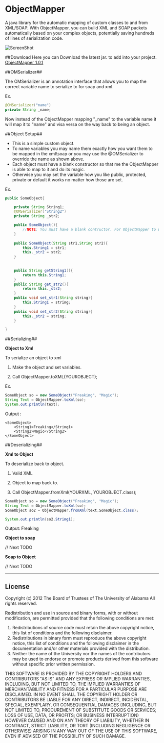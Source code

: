 ObjectMapper
============

A java library for the automatic mapping of custom classes to and from XML/SOAP. With ObjectMapper, you can build XML and SOAP packets automatically based on your complex objects, potentially saving hundreds of lines of serialization code.

![ScreenShot](https://raw.github.com/uacaps/ObjectMapper/master/ScreenShots/xmlScreen-01.png)

##Download
Here you can Download the latest jar. to add into your project.
[ObjectMapper 1.0.1](https://github.com/uacaps/ObjectMapper/raw/master/ObjectMapper.jar)

##OMSerializer##

The OMSerializer is an annotation interface that allows you to map the correct variable name to serialize to for soap and xml.

Ex. 

```java
@OMSerializer("name")
private String _name;
```
Now instead of the ObjectMapper mapping "_name" to the variable name it will map it to "name" and visa versa on the way back to being an object.

##Object Setup##

* This is a simple custom object.
* To name variables you may name them exactly how you want them to be mapped in the xml\soap or you may use the @OMSerializer to override the name as shown above.
* Each object must have a blank constructor so that me the ObjectMapper is able to map to it and do its magic.
* Otherwise you may set the variable how you like public, protected, private or default it works no matter how those are set. 


Ex.
```java
public SomeObject{

	private String String1;
	@OMSerializer("String2")
	private String _str2;

	public SomeObject(){
		//NOTE: You must have a blank contructor. For ObjectMapper to work correctly.
	}
		 
	public SomeObject(String str1,String str2){
		this.String1 = str1;
		this._str2 = str2;
	}
		
		
	public String getString1(){
		return this.String1;
	}
	public String get_str2(){
		return this._str2;
	}
	public void set_str1(String string){
		this.String1 = string;
	}
	public void set_str2(String string){
		this._str2 = string;
	}

}
```

##Serializing##

**Object to Xml**

To serialize an object to xml

1. Make the object and set variables.

2. Call ObjectMapper.toXML(YOUROBJECT);

Ex.

```java
SomeObject so = new SomeObject("Freaking", "Magic");
String Text = ObjectMapper.toXml(so);
System.out.println(text);
```
Output :
```
<SomeObject>
	<String1>Freaking</String1>
	<String2>Magic</String2>
</SomeObject>
```
##Deserializing##

**Xml to Object**

To deserialize back to object.

1. Valid XML

2. Object to map back to.

3. Call ObjectMapper.fromXml(YOURXML, YOUROBJECT.class);

```java
SomeObject so = new SomeObject("Freaking", "Magic");
String Text = ObjectMapper.toXml(so);
SomeObject so2 = ObjectMapper.fromXml(text,SomeObject.class);

System.out.println(so2.String1);

```

Output: Freaking

**Object to soap**

// Next TODO

**Soap to Object**

// Next TODO

--------------------
## License ##

Copyright (c) 2012 The Board of Trustees of The University of Alabama
All rights reserved.

Redistribution and use in source and binary forms, with or without
modification, are permitted provided that the following conditions
are met:

 1. Redistributions of source code must retain the above copyright
    notice, this list of conditions and the following disclaimer.
 2. Redistributions in binary form must reproduce the above copyright
    notice, this list of conditions and the following disclaimer in the
    documentation and/or other materials provided with the distribution.
 3. Neither the name of the University nor the names of the contributors
    may be used to endorse or promote products derived from this software
    without specific prior written permission.

THIS SOFTWARE IS PROVIDED BY THE COPYRIGHT HOLDERS AND CONTRIBUTORS
"AS IS" AND ANY EXPRESS OR IMPLIED WARRANTIES, INCLUDING, BUT NOT
LIMITED TO, THE IMPLIED WARRANTIES OF MERCHANTABILITY AND FITNESS
FOR A PARTICULAR PURPOSE ARE DISCLAIMED. IN NO EVENT SHALL
THE COPYRIGHT HOLDER OR CONTRIBUTORS BE LIABLE FOR ANY DIRECT,
INDIRECT, INCIDENTAL, SPECIAL, EXEMPLARY, OR CONSEQUENTIAL DAMAGES
(INCLUDING, BUT NOT LIMITED TO, PROCUREMENT OF SUBSTITUTE GOODS OR
SERVICES; LOSS OF USE, DATA, OR PROFITS; OR BUSINESS INTERRUPTION)
HOWEVER CAUSED AND ON ANY THEORY OF LIABILITY, WHETHER IN CONTRACT,
STRICT LIABILITY, OR TORT (INCLUDING NEGLIGENCE OR OTHERWISE)
ARISING IN ANY WAY OUT OF THE USE OF THIS SOFTWARE, EVEN IF ADVISED
OF THE POSSIBILITY OF SUCH DAMAGE.
